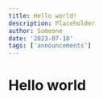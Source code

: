 ```yaml
---
title: Hello world!
description: Placeholder
author: Someone
date: '2023-07-18'
tags: ['announcements']
---
```

# Hello world
